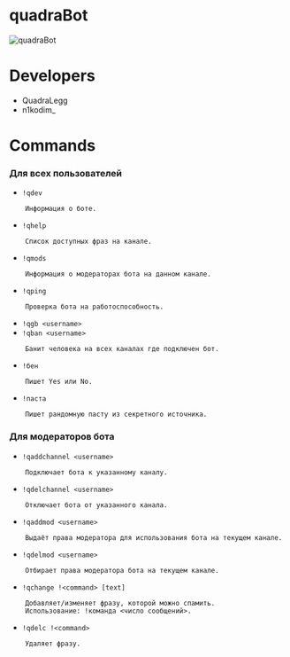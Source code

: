 # quadraBot

![quadraBot](/preview.gif)

# Developers

- QuadraLegg
- n1kodim_

# Commands
### Для всех пользователей

 - `!qdev`
```
    Информация о боте.
```

 - `!qhelp`
```
    Список доступных фраз на канале.
```

 - `!qmods`
```
    Информация о модераторах бота на данном канале.
```

 - `!qping`
```
    Проверка бота на работоспособность.
```

 - `!qgb <username>`
 - `!qban <username>`
```
    Банит человека на всех каналах где подключен бот.
```

 - `!бен`
```
    Пишет Yes или No.
```

 - `!паста`
```
    Пишет рандомную пасту из секретного источника.
```

### Для модераторов бота

 - `!qaddchannel <username>`
```
    Подключает бота к указанному каналу.
```

 - `!qdelchannel <username>`
```
    Отключает бота от указанного канала.
```

 - `!qaddmod <username>`
```
    Выдаёт права модератора для использования бота на текущем канале.
```

 - `!qdelmod <username>`
```
    Отбирает права модератора бота на текущем канале.
```

 - `!qchange !<command> [text]`
```
    Добавляет/изменяет фразу, которой можно спамить.
    Использование: !команда <число сообщений>.
```

 - `!qdelc !<command>`
```
    Удаляет фразу.
```


